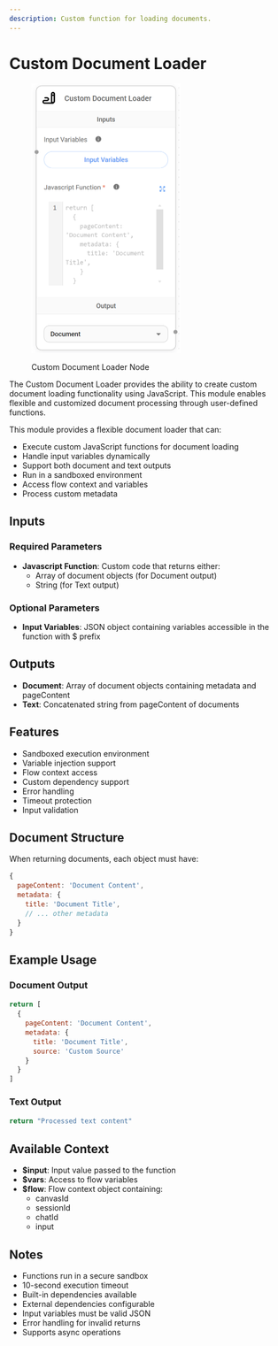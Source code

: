 ```yaml
---
description: Custom function for loading documents.
---
```


# Custom Document Loader

<figure><img src="../../../.gitbook/assets/image_custom-loader (1).png" alt="" width="269"><figcaption><p>Custom Document Loader Node</p></figcaption></figure>

The Custom Document Loader provides the ability to create custom document loading functionality using JavaScript. This module enables flexible and customized document processing through user-defined functions.

This module provides a flexible document loader that can:
- Execute custom JavaScript functions for document loading
- Handle input variables dynamically
- Support both document and text outputs
- Run in a sandboxed environment
- Access flow context and variables
- Process custom metadata

## Inputs

### Required Parameters
- **Javascript Function**: Custom code that returns either:
  - Array of document objects (for Document output)
  - String (for Text output)

### Optional Parameters
- **Input Variables**: JSON object containing variables accessible in the function with $ prefix

## Outputs

- **Document**: Array of document objects containing metadata and pageContent
- **Text**: Concatenated string from pageContent of documents

## Features
- Sandboxed execution environment
- Variable injection support
- Flow context access
- Custom dependency support
- Error handling
- Timeout protection
- Input validation

## Document Structure
When returning documents, each object must have:
```javascript
{
  pageContent: 'Document Content',
  metadata: {
    title: 'Document Title',
    // ... other metadata
  }
}
```

## Example Usage

### Document Output
```javascript
return [
  {
    pageContent: 'Document Content',
    metadata: {
      title: 'Document Title',
      source: 'Custom Source'
    }
  }
]
```

### Text Output
```javascript
return "Processed text content"
```

## Available Context
- **$input**: Input value passed to the function
- **$vars**: Access to flow variables
- **$flow**: Flow context object containing:
  - canvasId
  - sessionId
  - chatId
  - input

## Notes
- Functions run in a secure sandbox
- 10-second execution timeout
- Built-in dependencies available
- External dependencies configurable
- Input variables must be valid JSON
- Error handling for invalid returns
- Supports async operations

